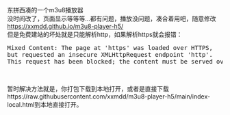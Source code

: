 东拼西凑的一个m3u8播放器<br>
没时间改了，页面显示等等等...都有问题，播放没问题，凑合着用吧，随意修改<br>
https://xxmdd.github.io/m3u8-player-h5/
<br>但是免费建站的坏处就是只能解析http，如果解析https就会报错：
<pre>Mixed Content: The page at 'https' was loaded over HTTPS,
but requested an insecure XMLHttpRequest endpoint 'http'.
This request has been blocked; the content must be served over HTTPS.</pre><br>
暂时解决方法就是，你打包下载到本地打开，或者是直接下载https://raw.githubusercontent.com/xxmdd/m3u8-player-h5/main/index-local.html到本地直接打开。<br>
